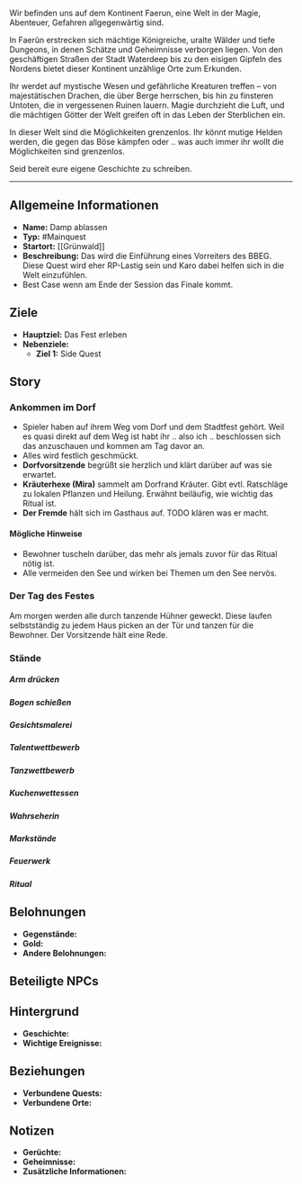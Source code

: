Wir befinden uns auf dem Kontinent Faerun, eine Welt in der Magie, Abenteuer, Gefahren allgegenwärtig sind. 

In Faerûn erstrecken sich mächtige Königreiche, uralte Wälder und tiefe Dungeons, in denen Schätze und Geheimnisse verborgen liegen. Von den geschäftigen Straßen der Stadt Waterdeep bis zu den eisigen Gipfeln des Nordens bietet dieser Kontinent unzählige Orte zum Erkunden.

Ihr werdet auf mystische Wesen und gefährliche Kreaturen treffen – von majestätischen Drachen, die über Berge herrschen, bis hin zu finsteren Untoten, die in vergessenen Ruinen lauern. Magie durchzieht die Luft, und die mächtigen Götter der Welt greifen oft in das Leben der Sterblichen ein.

In dieser Welt sind die Möglichkeiten grenzenlos. Ihr könnt mutige Helden werden, die gegen das Böse kämpfen oder .. was auch immer ihr wollt die Möglichkeiten sind grenzenlos. 

Seid bereit eure eigene Geschichte zu schreiben.

---
## Allgemeine Informationen
- **Name:** Damp ablassen
- **Typ:** #Mainquest
- **Startort:** [[Grünwald]]
- **Beschreibung:** Das wird die Einführung eines Vorreiters des BBEG. Diese Quest wird eher RP-Lastig sein und Karo dabei helfen sich in die Welt einzufühlen.
- Best Case wenn am Ende der Session das Finale kommt.

## Ziele
- **Hauptziel:** Das Fest erleben
- **Nebenziele:** 
  - **Ziel 1:** Side Quest

## Story

### Ankommen im Dorf

- Spieler haben auf ihrem Weg vom Dorf und dem Stadtfest gehört.
Weil es quasi direkt auf dem Weg ist habt ihr .. also ich .. beschlossen sich das anzuschauen und kommen am Tag davor an.
- Alles wird festlich geschmückt.
- **Dorfvorsitzende** begrüßt sie herzlich und klärt darüber auf was sie erwartet.
- **Kräuterhexe (Mira)** sammelt am Dorfrand Kräuter. Gibt evtl. Ratschläge zu lokalen Pflanzen und Heilung. Erwähnt beiläufig, wie wichtig das Ritual ist.
- **Der Fremde** hält sich im Gasthaus auf. TODO klären was er macht.

#### Mögliche Hinweise

- Bewohner tuscheln darüber, das mehr als jemals zuvor für das Ritual nötig ist. 
- Alle vermeiden den See und wirken bei Themen um den See nervös.

### Der Tag des Festes

Am morgen werden alle durch tanzende Hühner geweckt. Diese laufen selbstständig zu jedem Haus picken an der Tür und tanzen für die Bewohner. 
Der Vorsitzende hält eine Rede.

### Stände 

##### Arm drücken
##### Bogen schießen
##### Gesichtsmalerei 
#####  Talentwettbewerb
##### Tanzwettbewerb 
##### Kuchenwettessen
##### Wahrseherin
##### Markstände
##### Feuerwerk 
##### Ritual





## Belohnungen
- **Gegenstände:** 
- **Gold:** 
- **Andere Belohnungen:** 

## Beteiligte NPCs



## Hintergrund
- **Geschichte:** 
- **Wichtige Ereignisse:** 

## Beziehungen
- **Verbundene Quests:** 
- **Verbundene Orte:** 


## Notizen
- **Gerüchte:** 
- **Geheimnisse:** 
- **Zusätzliche Informationen:** 
